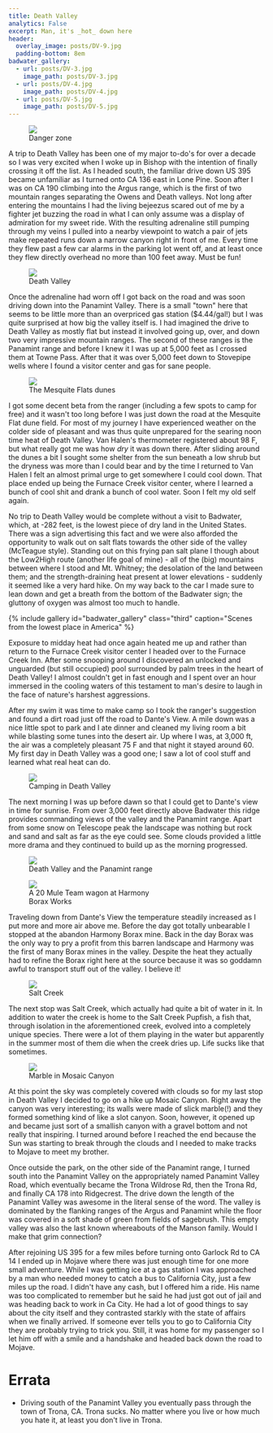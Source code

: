 ```yaml
---
title: Death Valley
analytics: False
excerpt: Man, it's _hot_ down here
header:
  overlay_image: posts/DV-9.jpg
  padding-bottom: 8em
badwater_gallery:
  - url: posts/DV-3.jpg
    image_path: posts/DV-3.jpg
  - url: posts/DV-4.jpg
    image_path: posts/DV-4.jpg
  - url: posts/DV-5.jpg
    image_path: posts/DV-5.jpg
---
```


<figure class="align-right" style="width:50%">
 <a href="{{ site.url }}{{ site.baseurl }}/images/posts/DV-1.jpg">
 <img src="{{ site.url }}{{ site.baseurl }}/images/posts/DV-1.jpg">
 </a>
 <figcaption>Danger zone</figcaption>
</figure>

A trip to Death Valley has been one of my major to-do's for over a
decade so I was very excited when I woke up in Bishop with the
intention of finally crossing it off the list. As I headed south, the
familiar drive down US 395 became unfamiliar as I turned onto CA 136
east in Lone Pine. Soon after I was on CA 190 climbing into the Argus
range, which is the first of two mountain ranges separating the Owens
and Death valleys. Not long after entering the mountains I had the
living bejeezus scared out of me by a fighter jet buzzing the road in
what I can only assume was a display of admiration for my sweet
ride. With the resulting adrenaline still pumping through my veins I
pulled into a nearby viewpoint to watch a pair of jets make repeated
runs down a narrow canyon right in front of me. Every time they flew
past a few car alarms in the parking lot went off, and at least once
they flew directly overhead no more than 100 feet away. Must be fun!

<figure class="align-center" style="width:100%">
 <a href="{{ site.url }}{{ site.baseurl }}/images/posts/DV-9.jpg">
 <img src="{{ site.url }}{{ site.baseurl }}/images/posts/DV-9.jpg">
 </a>
 <figcaption>Death Valley</figcaption>
</figure>

Once the adrenaline had worn off I got back on the road and was soon
driving down into the Panamint Valley. There is a small "town" here
that seems to be little more than an overpriced gas station
($4.44/gal!) but I was quite surprised at how big the valley itself
is. I had imagined the drive to Death Valley as mostly flat but
instead it involved going up, over, and down two very impressive
mountain ranges. The second of these ranges is the Panamint range and
before I knew it I was up at 5,000 feet as I crossed them at Towne
Pass. After that it was over 5,000 feet down to Stovepipe wells where
I found a visitor center and gas for sane people.

<figure class="align-left" style="width:50%">
 <a href="{{ site.url }}{{ site.baseurl }}/images/posts/DV-2.jpg">
 <img src="{{ site.url }}{{ site.baseurl }}/images/posts/DV-2.jpg">
 </a>
 <figcaption>The Mesquite Flats dunes</figcaption>
</figure>

I got some decent beta from the ranger (including a few spots to camp
for free) and it wasn't too long before I was just down the road at
the Mesquite Flat dune field. For most of my journey I have
experienced weather on the colder side of pleasant and was thus quite
unprepared for the searing noon time heat of Death Valley. Van Halen's
thermometer registered about 98 F, but what really got me was how
_dry_ it was down there. After sliding around the dunes a bit I sought
some shelter from the sun beneath a low shrub but the dryness was more
than I could bear and by the time I returned to Van Halen I felt an
almost primal urge to get somewhere I could cool down. That place
ended up being the Furnace Creek visitor center, where I learned a
bunch of cool shit and drank a bunch of cool water. Soon I felt my old
self again.

No trip to Death Valley would be complete without a visit to Badwater,
which, at -282 feet, is the lowest piece of dry land in the United
States. There was a sign advertising this fact and we were also
afforded the opportunity to walk out on salt flats towards the other
side of the valley (McTeague style). Standing out on this frying pan
salt plane I though about the Low2High route (another life goal of
mine) - all of the (big) mountains between where I stood and
Mt. Whitney; the desolation of the land between them; and the
strength-draining heat present at lower elevations - suddenly it
seemed like a very hard hike. On my way back to the car I made sure to
lean down and get a breath from the bottom of the Badwater sign; the
gluttony of oxygen was almost too much to handle.

{% include gallery id="badwater_gallery" class="third" caption="Scenes from the lowest place in America" %}

Exposure to midday heat had once again heated me up and rather than
return to the Furnace Creek visitor center I headed over to the
Furnace Creek Inn. After some snooping around I discovered an unlocked
and unguarded (but still occupied) pool surrounded by palm trees in
the heart of Death Valley! I almost couldn't get in fast enough and I
spent over an hour immersed in the cooling waters of this testament to
man's desire to laugh in the face of nature's harshest aggressions.

After my swim it was time to make camp so I took the ranger's
suggestion and found a dirt road just off the road to Dante's View. A
mile down was a nice little spot to park and I ate dinner and cleaned
my living room a bit while blasting some tunes into the desert air. Up
where I was, at 3,000 ft, the air was a completely pleasant 75 F and
that night it stayed around 60. My first day in Death Valley was a
good one; I saw a lot of cool stuff and learned what real heat can do.

<figure class="align-center" style="width:100%">
 <a href="{{ site.url }}{{ site.baseurl }}/images/posts/DV-7.jpg">
 <img src="{{ site.url }}{{ site.baseurl }}/images/posts/DV-7.jpg">
 </a>
 <figcaption>Camping in Death Valley</figcaption>
</figure>

The next morning I was up before dawn so that I could get to Dante's
view in time for sunrise. From over 3,000 feet directly above Badwater
this ridge provides commanding views of the valley and the Panamint
range. Apart from some snow on Telescope peak the landscape was
nothing but rock and sand and salt as far as the eye could see. Some
clouds provided a little more drama and they continued to build up as
the morning progressed.

<figure class="align-center" style="width:100%">
 <a href="{{ site.url }}{{ site.baseurl }}/images/posts/DV-8.jpg">
 <img src="{{ site.url }}{{ site.baseurl }}/images/posts/DV-8.jpg">
 </a>
 <figcaption>Death Valley and the Panamint range</figcaption>
</figure>

<figure class="align-right" style="width:50%">
 <a href="{{ site.url }}{{ site.baseurl }}/images/posts/DV-10.jpg">
 <img src="{{ site.url }}{{ site.baseurl }}/images/posts/DV-10.jpg">
 </a>
 <figcaption>A 20 Mule Team wagon at Harmony Borax Works</figcaption>
</figure>

Traveling down from Dante's View the temperature steadily increased as
I put more and more air above me. Before the day got totally
unbearable I stopped at the abandon Harmony Borax mine. Back in the
day Borax was the only way to pry a profit from this barren landscape
and Harmony was the first of many Borax mines in the valley. Despite
the heat they actually had to refine the Borax right here at the
source because it was so goddamn awful to transport stuff out of the
valley. I believe it!

<figure class="align-left" style="width:50%">
 <a href="{{ site.url }}{{ site.baseurl }}/images/posts/DV-11.jpg">
 <img src="{{ site.url }}{{ site.baseurl }}/images/posts/DV-11.jpg">
 </a>
 <figcaption>Salt Creek</figcaption>
</figure>

The next stop was Salt Creek, which actually had quite a bit of water
in it. In addition to water the creek is home to the Salt Creek
Pupfish, a fish that, through isolation in the aforementioned creek,
evolved into a completely unique species. There were a lot of them
playing in the water but apparently in the summer most of them die when
the creek dries up. Life sucks like that sometimes.

<figure class="align-right" style="width:50%">
 <a href="{{ site.url }}{{ site.baseurl }}/images/posts/DV-12.jpg">
 <img src="{{ site.url }}{{ site.baseurl }}/images/posts/DV-12.jpg">
 </a>
 <figcaption>Marble in Mosaic Canyon</figcaption>
</figure>

At this point the sky was completely covered with clouds so for my
last stop in Death Valley I decided to go on a hike up Mosaic
Canyon. Right away the canyon was very interesting; its walls were
made of slick marble(!) and they formed something kind of like a slot
canyon. Soon, however, it opened up and became just sort of a smallish
canyon with a gravel bottom and not really that inspiring. I turned
around before I reached the end because the Sun was starting to break
through the clouds and I needed to make tracks to Mojave to meet my
brother.

Once outside the park, on the other side of the Panamint range, I
turned south into the Panamint Valley on the appropriately named
Panamint Valley Road, which eventually became the Trona Wildrose Rd,
then the Trona Rd, and finally CA 178 into Ridgecrest. The drive down
the length of the Panamint Valley was awesome in the literal sense of
the word. The valley is dominated by the flanking ranges of the Argus
and Panamint while the floor was covered in a soft shade of green from
fields of sagebrush. This empty valley was also the last known
whereabouts of the Manson family. Would I make that grim connection?

After rejoining US 395 for a few miles before turning onto Garlock Rd
to CA 14 I ended up in Mojave where there was just enough time for one
more small adventure. While I was getting ice at a gas station I was
approached by a man who needed money to catch a bus to California
City, just a few miles up the road. I didn't have any cash, but I
offered him a ride. His name was too complicated to remember but he
said he had just got out of jail and was heading back to work in Ca
City. He had a lot of good things to say about the city itself and
they contrasted starkly with the state of affairs when we finally
arrived. If someone ever tells you to go to California City they are
probably trying to trick you. Still, it was home for my passenger so I
let him off with a smile and a handshake and headed back down the road
to Mojave.

# Errata

* Driving south of the Panamint Valley you eventually pass through the
  town of Trona, CA. Trona sucks. No matter where you live or how much
  you hate it, at least you don't live in Trona.

